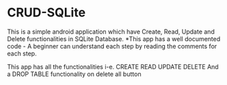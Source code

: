 # CRUD-SQLite
This is a simple android application which have Create, Read, Update and Delete functionalities in SQLite Database.
*This app has a well documented code - A beginner can understand each step by reading the comments for each step.

This app has all the functionalities i-e.
CREATE
READ
UPDATE
DELETE
And a DROP TABLE functionality on delete all button
